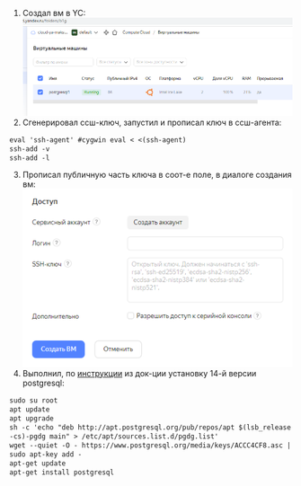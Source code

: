 1. Создал вм в YC: ![ВМ](/HomeWorks/Lesson2/2_1.png)
2. Сгенерировал ссш-ключ, запустил и прописал ключ в ссш-агента: 
```ssh-keygen -t rsa -b 4096 -f yacloud -N ...
eval 'ssh-agent' #cygwin eval < <(ssh-agent)
ssh-add -v
ssh-add -l
```
3. Прописал публичную часть ключа в соот-е поле, в диалоге создания вм: ![public_key](/HomeWorks/Lesson2/2_2.png)
4. Выполнил, по [инструкции](https://www.postgresql.org/download/linux/ubuntu/) из док-ции установку 14-й версии postgresql:
```
sudo su root
apt update
apt upgrade
sh -c 'echo "deb http://apt.postgresql.org/pub/repos/apt $(lsb_release -cs)-pgdg main" > /etc/apt/sources.list.d/pgdg.list'
wget --quiet -O - https://www.postgresql.org/media/keys/ACCC4CF8.asc | sudo apt-key add -
apt-get update
apt-get install postgresql
```
